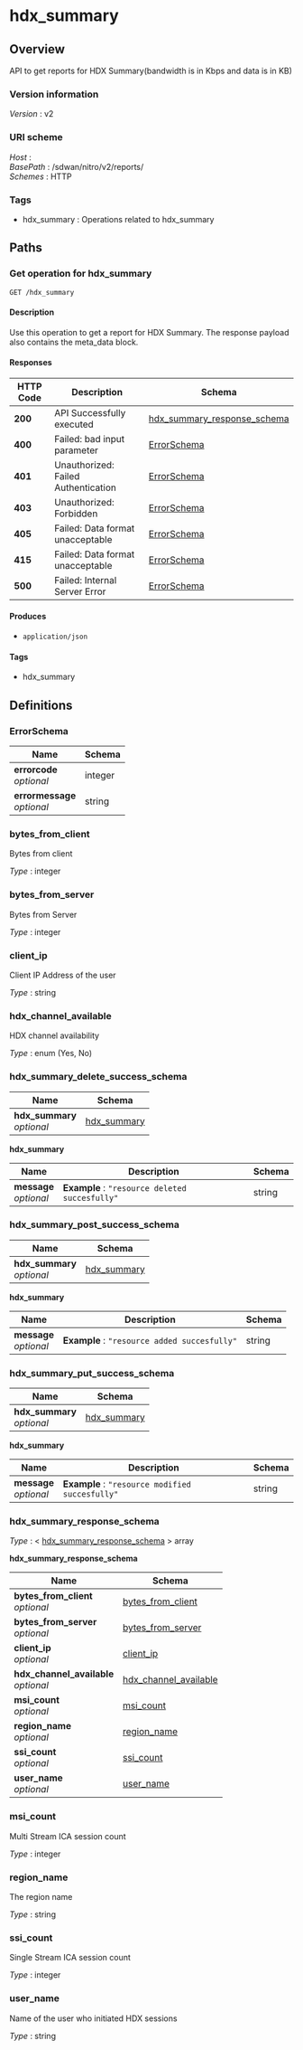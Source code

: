 # hdx\_summary


<a name="overview"></a>
## Overview
API to get reports for HDX Summary(bandwidth is in Kbps and data is in KB)


### Version information
*Version* : v2


### URI scheme
*Host* : <MGMT-IP>  
*BasePath* : /sdwan/nitro/v2/reports/  
*Schemes* : HTTP


### Tags

* hdx\_summary : Operations related to hdx\_summary 




<a name="paths"></a>
## Paths

<a name="hdx\_summary-get"></a>
### Get operation for hdx\_summary
```
GET /hdx_summary
```


#### Description
Use this operation to get a report for HDX Summary. The response payload also contains the meta\_data block.


#### Responses

|HTTP Code|Description|Schema|
|---|---|---|
|**200**|API Successfully executed|[hdx\_summary\_response\_schema](#hdx\_summary\_response\_schema)|
|**400**|Failed: bad input parameter|[ErrorSchema](#errorschema)|
|**401**|Unauthorized: Failed Authentication|[ErrorSchema](#errorschema)|
|**403**|Unauthorized: Forbidden|[ErrorSchema](#errorschema)|
|**405**|Failed: Data format unacceptable|[ErrorSchema](#errorschema)|
|**415**|Failed: Data format unacceptable|[ErrorSchema](#errorschema)|
|**500**|Failed: Internal Server Error|[ErrorSchema](#errorschema)|


#### Produces

* `application/json`


#### Tags

* hdx\_summary




<a name="definitions"></a>
## Definitions

<a name="errorschema"></a>
### ErrorSchema

|Name|Schema|
|---|---|
|**errorcode**  <br>*optional*|integer|
|**errormessage**  <br>*optional*|string|


<a name="bytes\_from\_client"></a>
### bytes\_from\_client
Bytes from client

*Type* : integer


<a name="bytes\_from\_server"></a>
### bytes\_from\_server
Bytes from Server

*Type* : integer


<a name="client\_ip"></a>
### client\_ip
Client IP Address of the user

*Type* : string


<a name="hdx\_channel\_available"></a>
### hdx\_channel\_available
HDX channel availability

*Type* : enum (Yes, No)


<a name="hdx\_summary\_delete\_success\_schema"></a>
### hdx\_summary\_delete\_success\_schema

|Name|Schema|
|---|---|
|**hdx\_summary**  <br>*optional*|[hdx\_summary](#hdx\_summary\_delete\_success\_schema-hdx\_summary)|

<a name="hdx\_summary\_delete\_success\_schema-hdx\_summary"></a>
**hdx\_summary**

|Name|Description|Schema|
|---|---|---|
|**message**  <br>*optional*|**Example** : `"resource deleted succesfully"`|string|


<a name="hdx\_summary\_post\_success\_schema"></a>
### hdx\_summary\_post\_success\_schema

|Name|Schema|
|---|---|
|**hdx\_summary**  <br>*optional*|[hdx\_summary](#hdx\_summary\_post\_success\_schema-hdx\_summary)|

<a name="hdx\_summary\_post\_success\_schema-hdx\_summary"></a>
**hdx\_summary**

|Name|Description|Schema|
|---|---|---|
|**message**  <br>*optional*|**Example** : `"resource added succesfully"`|string|


<a name="hdx\_summary\_put\_success\_schema"></a>
### hdx\_summary\_put\_success\_schema

|Name|Schema|
|---|---|
|**hdx\_summary**  <br>*optional*|[hdx\_summary](#hdx\_summary\_put\_success\_schema-hdx\_summary)|

<a name="hdx\_summary\_put\_success\_schema-hdx\_summary"></a>
**hdx\_summary**

|Name|Description|Schema|
|---|---|---|
|**message**  <br>*optional*|**Example** : `"resource modified succesfully"`|string|


<a name="hdx\_summary\_response\_schema"></a>
### hdx\_summary\_response\_schema
*Type* : < [hdx\_summary\_response\_schema](#hdx\_summary\_response\_schema-inline) > array

<a name="hdx\_summary\_response\_schema-inline"></a>
**hdx\_summary\_response\_schema**

|Name|Schema|
|---|---|
|**bytes\_from\_client**  <br>*optional*|[bytes\_from\_client](#bytes\_from\_client)|
|**bytes\_from\_server**  <br>*optional*|[bytes\_from\_server](#bytes\_from\_server)|
|**client\_ip**  <br>*optional*|[client\_ip](#client\_ip)|
|**hdx\_channel\_available**  <br>*optional*|[hdx\_channel\_available](#hdx\_channel\_available)|
|**msi\_count**  <br>*optional*|[msi\_count](#msi\_count)|
|**region\_name**  <br>*optional*|[region\_name](#region\_name)|
|**ssi\_count**  <br>*optional*|[ssi\_count](#ssi\_count)|
|**user\_name**  <br>*optional*|[user\_name](#user\_name)|


<a name="msi\_count"></a>
### msi\_count
Multi Stream ICA session count

*Type* : integer


<a name="region\_name"></a>
### region\_name
The region name

*Type* : string


<a name="ssi\_count"></a>
### ssi\_count
Single Stream ICA session count

*Type* : integer


<a name="user\_name"></a>
### user\_name
Name of the user who initiated HDX sessions

*Type* : string





